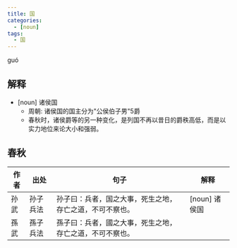 ```yaml
---
title: 国
categories:
  - [noun]
tags:
  - 国
---
```

guó
<!-- more -->

## 解释
* [noun] 诸侯国
  * 周朝: 诸侯国的国主分为"公侯伯子男"5爵
  * 春秋时，诸侯爵等的另一种变化，是列国不再以昔日的爵秩高低，而是以实力地位来论大小和强弱。

## 春秋
作者|出处|句子|解释
---|---|---|---
孙武|孙子兵法|孙子曰：兵者，国之大事，死生之地，存亡之道，不可不察也。| [noun] 诸侯国
孫武|孫子兵法|孫子曰：兵者，國之大事，死生之地，存亡之道，不可不察也。|

